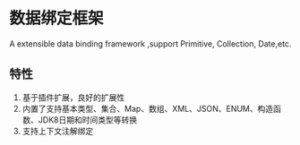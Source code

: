 # 数据绑定框架

A extensible data binding framework ,support Primitive, Collection, Date,etc. 

## 特性
1. 基于插件扩展，良好的扩展性
2. 内置了支持基本类型、集合、Map、数组、XML、JSON、ENUM、构造函数、JDK8日期和时间类型等转换
3. 支持上下文注解绑定